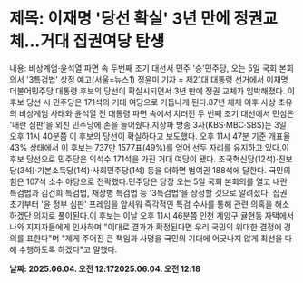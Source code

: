 # **제목: 이재명 '당선 확실' 3년 만에 정권교체…거대 집권여당 탄생**

  내용: 비상계엄·윤석열 파면 속 두번째 조기 대선서 민주 '승'민주당, 오는 5일 국회 본회의서 '3특검법' 상정 예고(서울=뉴스1) 정윤미 기자 = 제21대 대통령 선거에서 이재명 더불어민주당 대통령 후보의 당선이 확실시되면서 3년 만에 정권 교체가 임박해졌다. 이 후보 당선 시 민주당은 171석의 거대 여당으로 거듭나게 된다.87년 체제 이후 사상 초유의 비상계엄 사태와 윤석열 전 대통령 파면 속에서 치러진 두 번째 조기 대선에서 민심은 '내란 심판'을 외친 민주당에 손을 들어줬다.지상파 방송 3사(KBS·MBC·SBS)는 3일 오후 11시 40분쯤 이 후보의 당선이 확실하다고 보도했다. 오후 11시 47분 기준 개표율 43% 상태에서 이 후보는 737만 1577표(49%)를 얻어 선두 자리를 유지하고 있다.이 후보 당선으로 민주당은 의석수 171석을 가진 거대 여당이 됐다. 조국혁신당(12석)·진보당(3석)·기본소득당(1석)·사회민주당(1석) 등을 더하면 범여권 188석에 달한다. 국민의힘은 107석 소수 야당으로 전락했다.민주당은 당장 오는 5일 국회 본회의를 열고 내란 특검법과 김건희 특검법, 채상병 특검법 등 '3특검법'을 상정할 것으로 알려졌다. 집권 초기부터 '윤 정부 심판' 프레임을 앞세워 즉각적인 특검 수사를 통해 관련 의혹을 해소하겠단 의지로 풀이된다.이 후보는 이날 오후 11시 46분쯤 인천 계양구 귤현동 자택에서 나와 지지자들에게 인사하며 "이대로 결과가 확정된다면 우리 국민의 위대한 결정에 경의를 표한다"며 "제게 주어진 큰 책임과 사명을 국민의 기대에 어긋나지 않게 최선을 다해 수행하도록 하겠다"고 말했다.

  **날짜: 2025.06.04. 오전 12:172025.06.04. 오전 12:18**